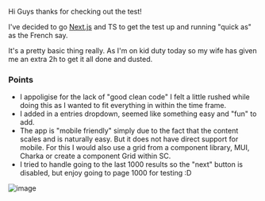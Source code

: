 Hi Guys
thanks for checking out the test!

I've decided to go [Next.js](https://nextjs.org/)  and TS to get the test up and running "quick as" as the French say.

It's a pretty basic thing really. As I'm on kid duty today so my wife has given me an extra 2h to get it all done and 
dusted.

### Points

* I appoligise for the lack of "good clean code" I felt a little rushed while doing this as I wanted to fit 
  everything in within the time frame.
* I added in a entries dropdown, seemed like something easy and "fun" to add.
* The app is "mobile friendly" simply due to the fact that the content scales and is naturally easy. But it does not 
  have direct support for mobile. For this I would also use a grid from a component library, MUI, Charka or create a 
  component Grid within SC.
* I tried to handle going to the last 1000 results so the "next" button is disabled, but enjoy going to page 
  1000 for testing :D

![image](https://github.com/hutber/flexera-04.07.24/assets/1344898/509d5d4a-366a-4780-89e1-5a17a56bf09f)
